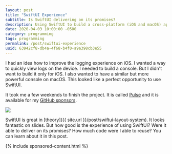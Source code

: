 ```yaml
---
layout: post
title: "SwiftUI Experience"
subtitle: Is SwiftUI delivering on its promises?
description: Using SwiftUI to build a cross-platform (iOS and macOS) app. Is SwiftUI delivering on its promises?
date: 2020-04-03 10:00:00 -0500
category: programming
tags: programming
permalink: /post/swiftui-experience
uuid: 63942cf8-db4a-4f68-b4f0-a9a398cb3e55
---
```


I had an idea how to improve the logging experience on iOS. I wanted a way to quickly view logs on the device. I needed to build a console. But I didn't want to build it only for iOS. I also wanted to have a similar but more powerful console on macOS. This looked like a perfect opportunity to use SwiftUI.

It took me a few weekends to finish the project. It is called [Pulse](https://github.com/kean/Pulse) and it is available for my [GitHub sponsors](https://github.com/sponsors/kean).

<a href="https://github.com/kean/Pulse">
<img class="Screenshot Any-responsiveCard" src="{{ site.url }}/images/posts/pulse-small.jpg">
</a>

SwiftUI is great in [theory]({{ site.url }}/post/swiftui-layout-system). It looks fantastic on slides. But how good is the experience of using SwiftUI? Were it able to deliver on its promises? How much code were I able to reuse? You can learn about it in this post.

{% include sponsored-content.html %}
